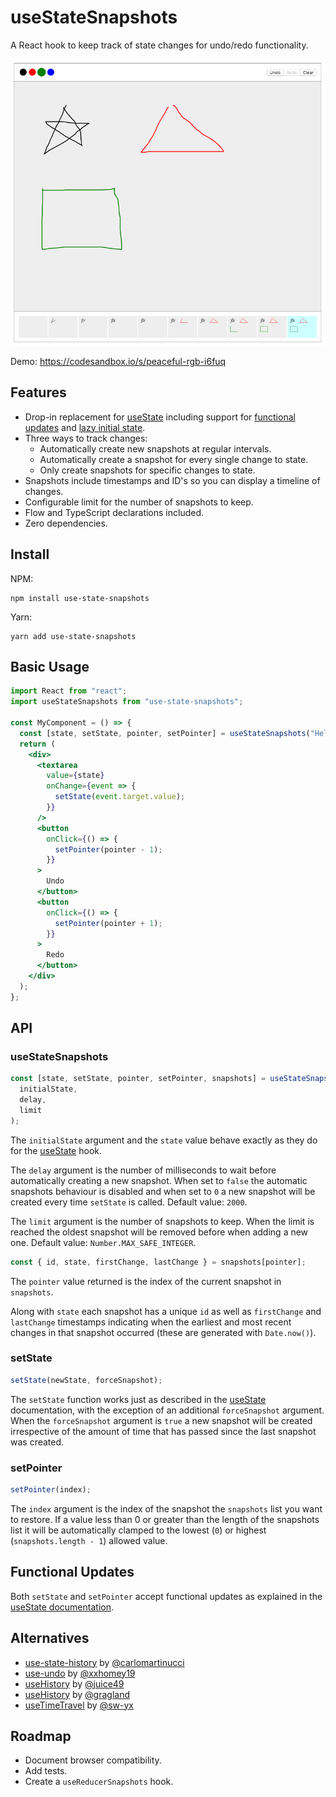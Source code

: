 # useStateSnapshots

A React hook to keep track of state changes for undo/redo functionality.

![](./screenshot.png)

Demo: https://codesandbox.io/s/peaceful-rgb-i6fuq

## Features

- Drop-in replacement for [useState](https://reactjs.org/docs/hooks-reference.html#usestate) including support for [functional updates](https://reactjs.org/docs/hooks-reference.html#functional-updates) and [lazy initial state](https://reactjs.org/docs/hooks-reference.html#lazy-initial-state).
- Three ways to track changes:
  - Automatically create new snapshots at regular intervals.
  - Automatically create a snapshot for every single change to state.
  - Only create snapshots for specific changes to state.
- Snapshots include timestamps and ID's so you can display a timeline of changes.
- Configurable limit for the number of snapshots to keep.
- Flow and TypeScript declarations included.
- Zero dependencies.

## Install

NPM:

```shell
npm install use-state-snapshots
```

Yarn:

```shell
yarn add use-state-snapshots
```

## Basic Usage

```jsx
import React from "react";
import useStateSnapshots from "use-state-snapshots";

const MyComponent = () => {
  const [state, setState, pointer, setPointer] = useStateSnapshots("Hello");
  return (
    <div>
      <textarea
        value={state}
        onChange={event => {
          setState(event.target.value);
        }}
      />
      <button
        onClick={() => {
          setPointer(pointer - 1);
        }}
      >
        Undo
      </button>
      <button
        onClick={() => {
          setPointer(pointer + 1);
        }}
      >
        Redo
      </button>
    </div>
  );
};
```

## API

### useStateSnapshots

```js
const [state, setState, pointer, setPointer, snapshots] = useStateSnapshots(
  initialState,
  delay,
  limit
);
```

The `initialState` argument and the `state` value behave exactly as they do for the [useState](https://reactjs.org/docs/hooks-reference.html#usestate) hook.

The `delay` argument is the number of milliseconds to wait before automatically creating a new snapshot. When set to `false` the automatic snapshots behaviour is disabled and when set to `0` a new snapshot will be created every time `setState` is called. Default value: `2000`.

The `limit` argument is the number of snapshots to keep. When the limit is reached the oldest snapshot will be removed before when adding a new one. Default value: `Number.MAX_SAFE_INTEGER`.

```js
const { id, state, firstChange, lastChange } = snapshots[pointer];
```

The `pointer` value returned is the index of the current snapshot in `snapshots`.

Along with `state` each snapshot has a unique `id` as well as `firstChange` and `lastChange` timestamps indicating when the earliest and most recent changes in that snapshot occurred (these are generated with `Date.now()`).

### setState

```js
setState(newState, forceSnapshot);
```

The `setState` function works just as described in the [useState](https://reactjs.org/docs/hooks-reference.html#usestate) documentation, with the exception of an additional `forceSnapshot` argument. When the `forceSnapshot` argument is `true` a new snapshot will be created irrespective of the amount of time that has passed since the last snapshot was created.

### setPointer

```js
setPointer(index);
```

The `index` argument is the index of the snapshot the `snapshots` list you want to restore. If a value less than 0 or greater than the length of the snapshots list it will be automatically clamped to the lowest (`0`) or highest (`snapshots.length - 1`) allowed value.

## Functional Updates

Both `setState` and `setPointer` accept functional updates as explained in
the [useState documentation](https://reactjs.org/docs/hooks-reference.html#functional-updates).

## Alternatives

- [use-state-history](https://github.com/carlomartinucci/use-state-history) by [@carlomartinucci](https://github.com/carlomartinucci)
- [use-undo](https://github.com/xxhomey19/use-undo) by [@xxhomey19](https://github.com/xxhomey19)
- [useHistory](https://codesandbox.io/s/yv3004lqnj) by [@juice49](https://github.com/juice49)
- [useHistory](https://usehooks.com/useHistory/) by [@gragland](https://github.com/gragland)
- [useTimeTravel](https://frontarm.com/swyx/reusable-time-travel-react-hooks-immer/) by [@sw-yx](https://github.com/sw-yx)

## Roadmap

- Document browser compatibility.
- Add tests.
- Create a `useReducerSnapshots` hook.
